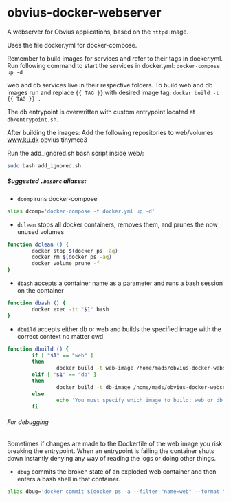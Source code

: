 # obvius-docker-webserver
A webserver for Obvius applications, based on the `httpd` image.

Uses the file docker.yml for docker-compose.

Remember to build images for services and refer to their tags in docker.yml.
Run following command to start the services in docker.yml:
`docker-compose up -d`

web and db services live in their respective folders.
To build web and db images run and replace `{{ TAG }}` with desired image tag:
`docker build -t {{ TAG }} .`

The db entrypoint is overwritten with custom entrypoint located at `db/entrypoint.sh`.

After building the images:
Add the following repositories to web/volumes
www.ku.dk
obvius
tinymce3

Run the add_ignored.sh bash script inside web/:
```bash
sudo bash add_ignored.sh
```
##### Suggested `.bashrc` aliases:
* `dcomp` runs docker-compose
```bash
alias dcomp='docker-compose -f docker.yml up -d'
```

* `dclean` stops all docker containers, removes them, and prunes the now unused volumes
```bash
function dclean () {
        docker stop $(docker ps -aq)
        docker rm $(docker ps -aq)
        docker volume prune -f
}
```


* `dbash` accepts a container name as a parameter and runs a bash session on the container
```bash
function dbash () {
        docker exec -it "$1" bash
}
```

* `dbuild` accepts either db or web and builds the specified image with the correct context no matter cwd 
```bash
function dbuild () {
        if [ "$1" == "web" ]
        then
                docker build -t web-image /home/mads/obvius-docker-webserver/web
        elif [ "$1" == "db" ]
        then
                docker build -t db-image /home/mads/obvius-docker-webserver/db
        else
                echo 'You must specify which image to build: web or db'
        fi
```

###### For debugging 

Sometimes if changes are made to the Dockerfile of the web image you risk breaking the entrypoint.
When an entrypoint is failing the container shuts down instantly denying any way of reading the logs or doing other things.

* `dbug` commits the broken state of an exploded web container and then enters a bash shell in that container. 
```bash
alias dbug='docker commit $(docker ps -a --filter "name=web" --format "{{.ID}}") my-broken-container && docker run -it my-broken-container /bin/bash '
```


